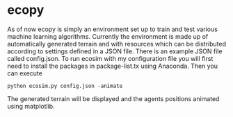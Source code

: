 # ecopy

As of now ecopy is simply an environment set up to train and test various machine learning algorithms.
Currently the environment is made up of automatically generated terrain and with resources which can be distributed
according to settings defined in a JSON file. There is an example JSON file called config.json. To run ecosim with
my configuration file you will first need to install the packages in package-list.tx using Anaconda. Then you can execute
  
    python ecosim.py config.json -animate
  
  The generated terrain will be displayed and the agents positions animated using matplotlib.
